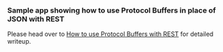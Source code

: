 ### Sample app showing how to use Protocol Buffers in place of JSON with REST

Please head over to [How to use Protocol Buffers with REST](https://blog.notabot.in/posts/how-to-use-protocol-buffers-with-rest) for detailed writeup.